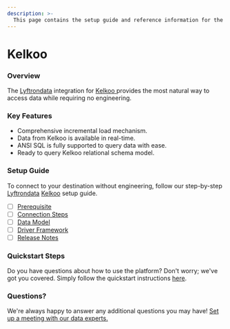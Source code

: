 ```yaml
---
description: >-
  This page contains the setup guide and reference information for the Kelkoo source connector.
---
```


# Kelkoo

### Overview

The [Lyftrondata](https://www.lyftrondata.com/) integration for [Kelkoo](https://www.lyftrondata.com/integration/kelkoo/)[ ](https://www.lyftrondata.com/integration/kelkoo/)provides the most natural way to access data while requiring no engineering.

### Key Features

* Comprehensive incremental load mechanism.
* Data from Kelkoo is available in real-time.&#x20;
* ANSI SQL is fully supported to query data with ease.
* Ready to query Kelkoo relational schema model.

### Setup Guide

To connect to your destination without engineering, follow our step-by-step [Lyftrondata](https://www.lyftrondata.com/)  [Kelkoo](https://www.lyftrondata.com/integration/kelkoo/) setup guide.

* [ ] [Prerequisite](../../marketing-analytics/kelkoo/prerequisite.md)
* [ ] [Connection Steps](../../marketing-analytics/kelkoo/connection-steps.md)
* [ ] [Data Model](../../marketing-analytics/kelkoo/data-model/)
* [ ] [Driver Framework](../../marketing-analytics/kelkoo/driver-framework/)
* [ ] [Release Notes](../../marketing-analytics/kelkoo/release-notes.md)

### Quickstart Steps

Do you have questions about how to use the platform? Don't worry; we've got you covered. Simply follow the quickstart instructions [here](../../../quickstart-steps.md).

### Questions? <a href="#questions" id="questions"></a>

We're always happy to answer any additional questions you may have! [Set up a meeting with our data experts.](https://www.lyftrondata.com/book-a-meeting/)

